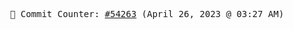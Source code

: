 <p align="center">
    <samp>
        📮 Commit Counter: <a href="https://github.com/Javascript-void0/Javascript-void0/commits/main">#54263</a> (April 26, 2023 @ 03:27 AM)
    </samp>
</p>